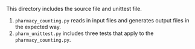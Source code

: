 
This directory includes the source file and unittest file. 

1. `pharmacy_counting.py` reads in input files and generates output files in the expected way. 
2. `pharm_unittest.py` includes three tests that apply to the `pharmacy_counting.py`. 


